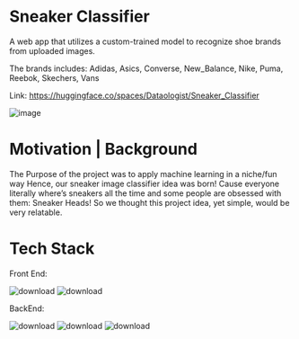 # Sneaker Classifier
<p>A web app that utilizes a custom-trained model to recognize shoe brands from uploaded images.</p>
<p>The brands includes: Adidas, Asics, Converse, New_Balance, Nike, Puma, Reebok, Skechers, Vans</p>

Link: https://huggingface.co/spaces/Dataologist/Sneaker_Classifier


![image](https://github.com/user-attachments/assets/bbe6f368-dbfc-4e03-9c84-df9e6b5d45ff)

# Motivation | Background
The Purpose of the project was to apply machine learning in a niche/fun way
Hence, our sneaker image classifier idea was born!
Cause everyone literally where’s sneakers all the time and some people are obsessed with them: Sneaker Heads! So we thought this project idea, yet simple, would be very relatable.


# Tech Stack

Front End:

![download](https://github.com/user-attachments/assets/fcda680f-f648-4f21-a295-69eaaa9fda5a)   ![download](https://github.com/user-attachments/assets/4b56e56b-a874-4d69-9f48-ba2380f3ccc5)



BackEnd:

![download](https://github.com/user-attachments/assets/096a2f88-6294-44dd-8815-05b5a0d5249a)    ![download](https://github.com/user-attachments/assets/70eafd09-31ab-40e4-95e2-5ac22d0d1723)  ![download](https://github.com/user-attachments/assets/d5408dd4-ca8e-4f22-9f63-c9555442b6af)



